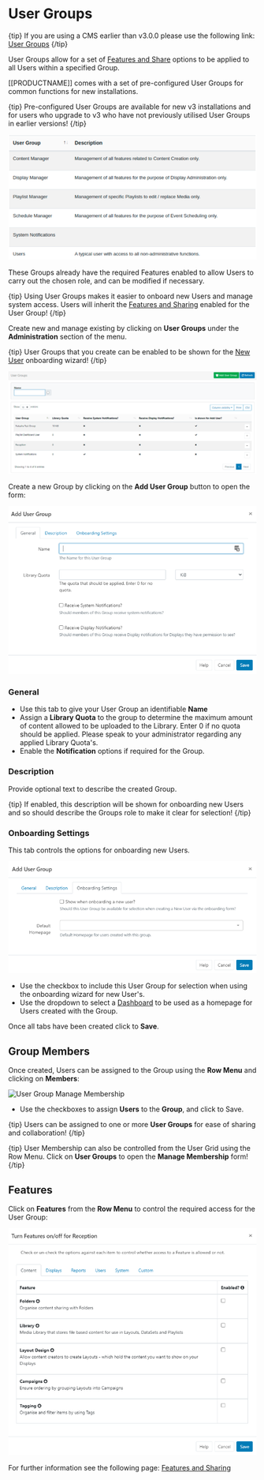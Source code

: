 <!--toc=users-->

# User Groups

{tip}
If you are using a CMS earlier than v3.0.0 please use the following link: [User Groups](users_groups_2.html)
{/tip}

User Groups allow for a set of [Features and Share](https://xibo.org.uk/manual/en/users_features_and_sharing.html) options to be applied to all Users within a specified Group.

[[PRODUCTNAME]] comes with a set of pre-configured User Groups for common functions for new installations.

{tip}
Pre-configured User Groups are available for new v3 installations and for users who upgrade to v3 who have not previously utilised User Groups in earlier versions!
{/tip}

![Pre-Configured Groups](img/v3_user_groups_preconfigured.png)

These Groups already have the required Features enabled to allow Users to carry out the chosen role, and can be modified if necessary.

{tip}
Using User Groups makes it easier to onboard new Users and manage system access. Users will inherit the [Features and Sharing](users_features_and_sharing.html) enabled for the User Group!
{/tip}

Create new and manage existing by clicking on **User Groups** under the **Administration** section of the menu.

{tip}
User Groups that you create can be enabled to be shown for the [New User](users_administration.html) onboarding wizard!
{/tip}

![User Group Add](img/v3_user_group_add.png)

Create a new Group by clicking on the **Add User Group** button to open the form:

![User Group Add Form](img/v3_users_group_add_form.png)

### General

- Use this tab to give your User Group an identifiable **Name**
- Assign a **Library Quota** to the group to determine the maximum amount of content allowed to be uploaded to the Library. Enter 0 if no quota should be applied. Please speak to your administrator regarding any applied Library Quota's.
- Enable the **Notification** options if required for the Group.

### Description

Provide optional text to describe the created Group. 

{tip}
If enabled, this description will be shown for onboarding new Users and so should describe the Groups role to make it clear for selection!
{/tip}

### Onboarding Settings

This tab controls the options for onboarding new Users.

![Onboarding Settings](img/v3_users_onboarding_settings.png)

- Use the checkbox to include this User Group for selection when using the onboarding wizard for new User's.
- Use the dropdown to select a [Dashboard](tour_status_dashboard.html) to be used as a homepage for Users created with the Group.

Once all tabs have been created click to **Save**.

## Group Members

Once created, Users can be assigned to the Group using the **Row Menu** and clicking on **Members**:

![User Group Manage Membership](img/user_group_manage_membership.png)

- Use the checkboxes to assign **Users** to the **Group**, and click to Save.

{tip}
Users can be assigned to one or more **User Groups** for ease of sharing and collaboration!
{/tip}

{tip}
User Membership can also be controlled from the User Grid using the Row Menu. Click on **User Groups** to open the **Manage Membership** form!
{/tip}

## Features

Click on **Features** from the **Row Menu** to control the required access for the User Group:

![Features](img/v3_users_features.png)

For further information see the following page: [Features and Sharing](users_features_and_sharing.html)





